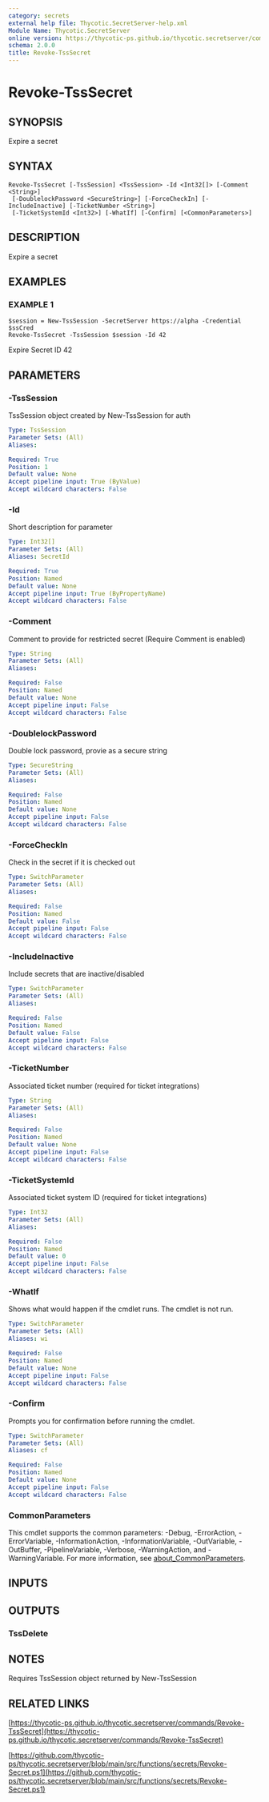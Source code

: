 ```yaml
---
category: secrets
external help file: Thycotic.SecretServer-help.xml
Module Name: Thycotic.SecretServer
online version: https://thycotic-ps.github.io/thycotic.secretserver/commands/Revoke-TssSecret
schema: 2.0.0
title: Revoke-TssSecret
---
```


# Revoke-TssSecret

## SYNOPSIS
Expire a secret

## SYNTAX

```
Revoke-TssSecret [-TssSession] <TssSession> -Id <Int32[]> [-Comment <String>]
 [-DoublelockPassword <SecureString>] [-ForceCheckIn] [-IncludeInactive] [-TicketNumber <String>]
 [-TicketSystemId <Int32>] [-WhatIf] [-Confirm] [<CommonParameters>]
```

## DESCRIPTION
Expire a secret

## EXAMPLES

### EXAMPLE 1
```
$session = New-TssSession -SecretServer https://alpha -Credential $ssCred
Revoke-TssSecret -TssSession $session -Id 42
```

Expire Secret ID 42

## PARAMETERS

### -TssSession
TssSession object created by New-TssSession for auth

```yaml
Type: TssSession
Parameter Sets: (All)
Aliases:

Required: True
Position: 1
Default value: None
Accept pipeline input: True (ByValue)
Accept wildcard characters: False
```

### -Id
Short description for parameter

```yaml
Type: Int32[]
Parameter Sets: (All)
Aliases: SecretId

Required: True
Position: Named
Default value: None
Accept pipeline input: True (ByPropertyName)
Accept wildcard characters: False
```

### -Comment
Comment to provide for restricted secret (Require Comment is enabled)

```yaml
Type: String
Parameter Sets: (All)
Aliases:

Required: False
Position: Named
Default value: None
Accept pipeline input: False
Accept wildcard characters: False
```

### -DoublelockPassword
Double lock password, provie as a secure string

```yaml
Type: SecureString
Parameter Sets: (All)
Aliases:

Required: False
Position: Named
Default value: None
Accept pipeline input: False
Accept wildcard characters: False
```

### -ForceCheckIn
Check in the secret if it is checked out

```yaml
Type: SwitchParameter
Parameter Sets: (All)
Aliases:

Required: False
Position: Named
Default value: False
Accept pipeline input: False
Accept wildcard characters: False
```

### -IncludeInactive
Include secrets that are inactive/disabled

```yaml
Type: SwitchParameter
Parameter Sets: (All)
Aliases:

Required: False
Position: Named
Default value: False
Accept pipeline input: False
Accept wildcard characters: False
```

### -TicketNumber
Associated ticket number (required for ticket integrations)

```yaml
Type: String
Parameter Sets: (All)
Aliases:

Required: False
Position: Named
Default value: None
Accept pipeline input: False
Accept wildcard characters: False
```

### -TicketSystemId
Associated ticket system ID (required for ticket integrations)

```yaml
Type: Int32
Parameter Sets: (All)
Aliases:

Required: False
Position: Named
Default value: 0
Accept pipeline input: False
Accept wildcard characters: False
```

### -WhatIf
Shows what would happen if the cmdlet runs.
The cmdlet is not run.

```yaml
Type: SwitchParameter
Parameter Sets: (All)
Aliases: wi

Required: False
Position: Named
Default value: None
Accept pipeline input: False
Accept wildcard characters: False
```

### -Confirm
Prompts you for confirmation before running the cmdlet.

```yaml
Type: SwitchParameter
Parameter Sets: (All)
Aliases: cf

Required: False
Position: Named
Default value: None
Accept pipeline input: False
Accept wildcard characters: False
```

### CommonParameters
This cmdlet supports the common parameters: -Debug, -ErrorAction, -ErrorVariable, -InformationAction, -InformationVariable, -OutVariable, -OutBuffer, -PipelineVariable, -Verbose, -WarningAction, and -WarningVariable. For more information, see [about_CommonParameters](http://go.microsoft.com/fwlink/?LinkID=113216).

## INPUTS

## OUTPUTS

### TssDelete
## NOTES
Requires TssSession object returned by New-TssSession

## RELATED LINKS

[https://thycotic-ps.github.io/thycotic.secretserver/commands/Revoke-TssSecret](https://thycotic-ps.github.io/thycotic.secretserver/commands/Revoke-TssSecret)

[https://github.com/thycotic-ps/thycotic.secretserver/blob/main/src/functions/secrets/Revoke-Secret.ps1](https://github.com/thycotic-ps/thycotic.secretserver/blob/main/src/functions/secrets/Revoke-Secret.ps1)

